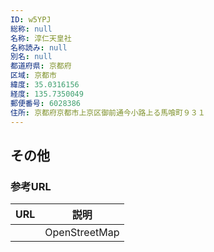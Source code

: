 ```yaml
---
ID: w5YPJ
総称: null
名称: 淳仁天皇社
名称読み: null
別名: null
都道府県: 京都府
区域: 京都市
緯度: 35.0316156
経度: 135.7350049
郵便番号: 6028386
住所: 京都府京都市上京区御前通今小路上る馬喰町９３１
---
```


## その他

### 参考URL

| URL | 説明          |
| --- | ------------- |
|     | OpenStreetMap |
